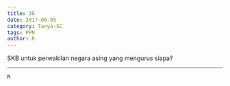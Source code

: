 ```yaml
---
title: 38
date: 2017-06-05
category: Tanya-SC
tags: PPN
author: R
---
```


SKB untuk perwakilan negara asing yang mengurus siapa?

---



`R`
